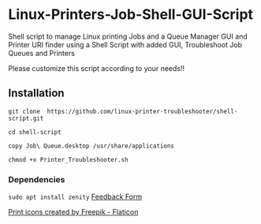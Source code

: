 # Linux-Printers-Job-Shell-GUI-Script
Shell script to manage Linux printing Jobs and 
a Queue Manager GUI and Printer URI finder 
using a Shell Script with added GUI, Troubleshoot Job Queues and Printers

Please customize this script according to your needs!!

## Installation
```git clone  https://github.com/linux-printer-troubleshooter/shell-script.git   ```

```cd shell-script ```

```copy Job\ Queue.desktop /usr/share/applications ```

```chmod +x Printer_Troubleshooter.sh ```

### Dependencies
```sudo apt install zenity```
 <a href="https://form.jotform.com/223103545577455"> Feedback Form </a>

 
 
<a href="https://www.flaticon.com/free-icons/print" title="print icons">Print icons created by Freepik - Flaticon</a>
